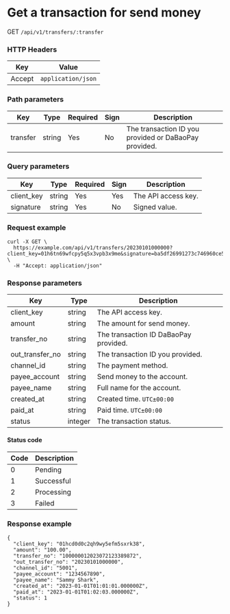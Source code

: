 # Get a transaction for send money

GET `/api/v1/transfers/:transfer`

### HTTP Headers <Badge type="tip" text="Header" vertical="top" />

| Key    | Value              |
| ------ | ------------------ |
| Accept | `application/json` |

### Path parameters <Badge type="tip" text="Path" vertical="top" />

| Key      | Type   | Required | Sign | Description                                            |
| -------- | ------ | -------- | ---- | ------------------------------------------------------ |
| transfer | string | Yes      | No   | The transaction ID you provided or DaBaoPay provided. |

### Query parameters <Badge type="tip" text="Query" vertical="top" />

| Key        | Type   | Required | Sign | Description         |
| ---------- | ------ | -------- | ---- | ------------------- |
| client_key | string | Yes      | Yes  | The API access key. |
| signature  | string | Yes      | No   | Signed value.       |

### Request example

```shell
curl -X GET \
  https://example.com/api/v1/transfers/20230101000000?client_key=01h6tn69wfcpy5q5x3vpb3x9me&signature=ba5df26991273c746960ce5238c6479e8ca6116381ac46cea96ffd30fafed082 \
  -H "Accept: application/json"
```

### Response parameters

| Key             | Type    | Description                            |
| --------------- | ------- | -------------------------------------- |
| client_key      | string  | The API access key.                    |
| amount          | string  | The amount for send money.             |
| transfer_no     | string  | The transaction ID DaBaoPay provided. |
| out_transfer_no | string  | The transaction ID you provided.       |
| channel_id      | string  | The payment method.                    |
| payee_account   | string  | Send money to the account.             |
| payee_name      | string  | Full name for the account.             |
| created_at      | string  | Created time. `UTC±00:00`              |
| paid_at         | string  | Paid time. `UTC±00:00`                 |
| status          | integer | The transaction status.                |

#### Status code

| Code | Description |
| ---- | ----------- |
| 0    | Pending     |
| 1    | Successful  |
| 2    | Processing  |
| 3    | Failed      |

### Response example

```json{11}
{
  "client_key": "01hcd0d0c2qh9wy5efm5sxrk38",
  "amount": "100.00",
  "transfer_no": "100000012023072123389872",
  "out_transfer_no": "20230101000000",
  "channel_id": "5001",
  "payee_account": "1234567890",
  "payee_name": "Sammy Shark",
  "created_at": "2023-01-01T01:01:01.000000Z",
  "paid_at": "2023-01-01T01:02:03.000000Z",
  "status": 1
}
```

